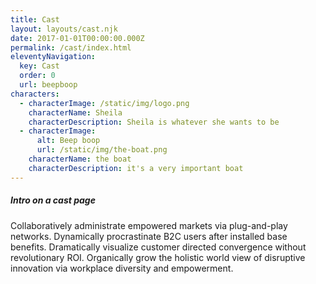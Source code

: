 ```yaml
---
title: Cast
layout: layouts/cast.njk
date: 2017-01-01T00:00:00.000Z
permalink: /cast/index.html
eleventyNavigation:
  key: Cast
  order: 0
  url: beepboop
characters:
  - characterImage: /static/img/logo.png
    characterName: Sheila
    characterDescription: Sheila is whatever she wants to be
  - characterImage:
      alt: Beep boop
      url: /static/img/the-boat.png
    characterName: the boat
    characterDescription: it's a very important boat
---
```

##### Intro on a cast page

Collaboratively administrate empowered markets via plug-and-play networks. Dynamically procrastinate B2C users after installed base benefits. Dramatically visualize customer directed convergence without revolutionary ROI. Organically grow the holistic world view of disruptive innovation via workplace diversity and empowerment.